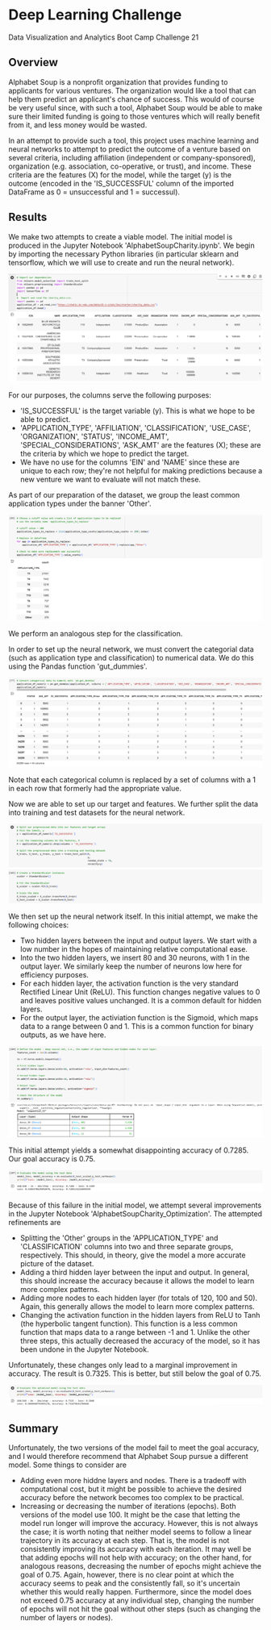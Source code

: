 # Deep Learning Challenge
Data Visualization and Analytics Boot Camp Challenge 21

## Overview
Alphabet Soup is a nonprofit organization that provides funding to applicants for various ventures. The organization would like a tool that can help them predict an applicant's chance of success. This would of course be very useful since, with such a tool, Alphabet Soup would be able to make sure their limited funding is going to those ventures which will really benefit from it, and less money would be wasted.

In an attempt to provide such a tool, this project uses machine learning and neural networks to attempt to predict the outcome of a venture based on several criteria, including affiliation (independent or company-sponsored), organization (e.g. association, co-operative, or trust), and income. These criteria are the features (X) for the model, while the target (y) is the outcome (encoded in the 'IS_SUCCESSFUL' column of the imported DataFrame as 0 = unsuccessful and 1 = successul). 

## Results
We make two attempts to create a viable model. The initial model is produced in the Jupyter Notebook 'AlphabetSoupCharity.ipynb'. We begin by importing the necessary Python libraries (in particular sklearn and tensorflow, which we will use to create and run the neural network).

![DataFrame](Images/DataFrame.PNG)

For our purposes, the columns serve the following purposes:
* 'IS_SUCCESSFUL' is the target variable (y). This is what we hope to be able to predict.
* 'APPLICATION_TYPE', 'AFFILIATION', 'CLASSIFICATION', 'USE_CASE', 'ORGANIZATION', 'STATUS', 'INCOME_AMT', 'SPECIAL_CONSIDERATIONS', 'ASK_AMT' are the features (X); these are the criteria by which we hope to predict the target.
* We have no use for the columns 'EIN' and 'NAME' since these are unique to each row; they're not helpful for making predictions because a new venture we want to evaluate will not match these.

As part of our preparation of the dataset, we group the least common application types under the banner 'Other'.

![Binning Process](Images/Binning.PNG)

We perform an analogous step for the classification.

In order to set up the neural network, we must convert the categorial data (such as application type and classification) to numerical data. We do this using the Pandas function 'gut_dummies'.

![get_dummies](Images/get_dummies.PNG)

Note that each categorical column is replaced by a set of columns with a 1 in each row that formerly had the appropriate value.

Now we are able to set up our target and features. We further split the data into training and test datasets for the neural network.

![Variable selection](Images/Variables.PNG)

We then set up the neural network itself. In this initial attempt, we make the following choices:
* Two hidden layers between the input and output layers. We start with a low number in the hopes of maintaining relative computational ease.
* Into the two hidden layers, we insert 80 and 30 neurons, with 1 in the output layer. We similarly keep the number of neurons low here for efficiency purposes.
* For each hidden layer, the activation function is the very standard Rectified Linear Unit (ReLU). This function changes negative values to 0 and leaves positive values unchanged. It is a common default for hidden layers.
* For the output layer, the activiation function is the Sigmoid, which maps data to a range between 0 and 1. This is a common function for binary outputs, as we have here.

![Variable selection](Images/Model_Setup.PNG)

This initial attempt yields a somewhat disappointing accuracy of 0.7285. Our goal accuracy is 0.75.

![Variable selection](Images/Accuracy_1.PNG)

Because of this failure in the initial model, we attempt several improvements in the Jupyter Notebook 'AlphabetSoupCharity_Optimization'. The attempted refinements are
* Splitting the 'Other' groups in the 'APPLICATION_TYPE' and 'CLASSIFICATION' columns into two and three separate groups, respectively. This should, in theory, give the model a more accurate picture of the dataset.
* Adding a third hidden layer between the input and output. In general, this should increase the accuracy because it allows the model to learn more complex patterns.
* Adding more nodes to each hidden layer (for totals of 120, 100 and 50). Again, this generally allows the model to learn more complex patterns.
* Changing the activation function in the hidden layers from ReLU to Tanh (the hyperbolic tangent function). This function is a less common function that maps data to a range between -1 and 1. Unlike the other three steps, this actually decreased the accuracy of the model, so it has been undone in the Jupyter Notebook.

Unfortunately, these changes only lead to a marginal improvement in accuracy. The result is 0.7325. This is better, but still below the goal of 0.75.

![Variable selection](Images/Accuracy_2.PNG)

## Summary

Unfortunately, the two versions of the model fail to meet the goal accuracy, and I would therefore recommend that Alphabet Soup pursue a different model. Some things to consider are
* Adding even more hiddne layers and nodes. There is a tradeoff with computational cost, but it might be possible to achieve the desired accuracy before the network becomes too complex to be practical.
* Increasing or decreasing the number of iterations (epochs). Both versions of the model use 100. It might be the case that letting the model run longer will improve the accuracy. However, this is not always the case; it is worth noting that neither model seems to follow a linear trajectory in its accuracy at each step. That is, the model is not consistently improving its accuracy with each iteration. It may well be that adding epochs will not help with accuracy; on the other hand, for analogous reasons, decreasing the number of epochs might achieve the goal of 0.75. Again, however, there is no clear point at which the accuracy seems to peak and the consistently fall, so it's uncertain whether this would really happen. Furthermore, since the model does not exceed 0.75 accuracy at any individual step, changing the number of epochs will not hit the goal without other steps (such as changing the number of layers or nodes).